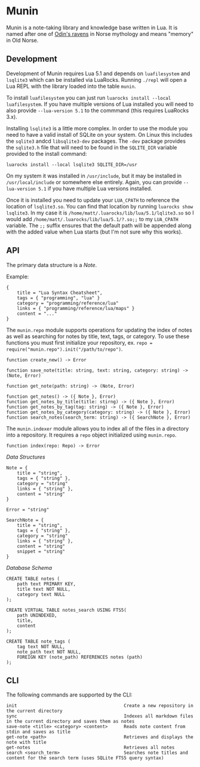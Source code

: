 # Munin

Munin is a note-taking library and knowledge base written in Lua. It is named after one of [Odin's ravens](https://en.wikipedia.org/wiki/Huginn_and_Muninn) in Norse mythology and means "memory" in Old Norse.

## Development

Development of Munin requires Lua 5.1 and depends on `luafilesystem` and `lsqlite3` which can be installed via LuaRocks.
Running `./repl` will open a Lua REPL with the library loaded into the table `munin`.

To install `luafilesystem` you can just run `luarocks install --local luafilesystem`. If you have multiple versions of Lua installed you will need to also provide `--lua-version 5.1` to the commmand (this requires LuaRocks 3.x).

Installing `lsqlite3` is a little more complex. In order to use the module you need to have a valid install of SQLite on your system. On Linux this includes the `sqlite3` andcd `libsqlite3-dev` packages. The `-dev` package provides the `sqlite3.h` file that will need to be found in the `SQLITE_DIR` variable provided to the install command:

```
luarocks install --local lsqlite3 SQLITE_DIR=/usr
```

On my system it was installed in `/usr/include`, but it may be installed in `/usr/local/include` or somewhere else entirely. Again, you can provide `--lua-version 5.1` if you have multiple Lua versions installed.

Once it is installed you need to update your `LUA_CPATH` to reference the location of `lsqlite3.so`. You can find that location by running `luarocks show lsqlite3`. In my case it is `/home/matt/.luarocks/lib/lua/5.1/lqlite3.so` so I would add `/home/matt/.luarocks/lib/lua/5.1/?.so;;` to my `LUA_CPATH` variable. The `;;` suffix ensures that the default path will be appended along with the added value when Lua starts (but I'm not sure why this works).

## API

The primary data structure is a *Note*.

Example:
```
{
    title = "Lua Syntax Cheatsheet",
    tags = { "programming", "lua" }
    category = "programming/reference/lua"
    links = { "programming/reference/lua/maps" }
    content = "..."
}
```

The `munin.repo` module supports operations for updating the index of notes as well as searching for notes by title, text, tags, or category. To use these functions you must first initialize your repository, ex. `repo = require("munin.repo").init("/path/to/repo")`.

```
function create_new() -> Error

function save_note(title: string, text: string, category: string) -> (Note, Error)

function get_note(path: string) -> (Note, Error)

function get_notes() -> ({ Note }, Error)
function get_notes_by_title(title: stirng) -> ({ Note }, Error)
function get_notes_by_tag(tag: string) -> ({ Note }, Error)
function get_notes_by_category(category: string) -> ({ Note }, Error)
function search_notes(search_term: string) -> ({ SearchNote }, Error)
```

The `munin.indexer` module allows you to index all of the files in a directory into a repository. It requires a `repo` object initialized using `munin.repo`.

```
function index(repo: Repo) -> Error
```

*Data Structures*

```
Note = {
    title = "string",
    tags = { "string" },
    category = "string"
    links = { "string" },
    content = "string"
}

Error = "string"

SearchNote = {
    title = "string",
    tags = { "string" },
    category = "string"
    links = { "string" },
    content = "string"
    snippet = "string"
}
```

*Database Schema*

```
CREATE TABLE notes (
    path text PRIMARY KEY,
    title text NOT NULL,
    category text NULL
);

CREATE VIRTUAL TABLE notes_search USING FTS5(
    path UNINDEXED,
    title,
    content
);

CREATE TABLE note_tags (
    tag text NOT NULL,
    note_path text NOT NULL,
    FOREIGN KEY (note_path) REFERENCES notes (path)
);
```

## CLI

The following commands are supported by the CLI:
```
init                                        Create a new repository in the current directory
sync                                        Indexes all markdown files in the current directory and saves them as notes
save-note <title> <category> <content>      Reads note content from stdin and saves as title
get-note <path>                             Retrieves and displays the note with title
get-notes                                   Retrieves all notes
search <search_term>                        Searches note titles and content for the search term (uses SQLite FTS5 query syntax)
```
